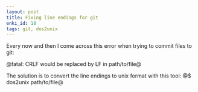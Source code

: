 ```yaml
---
layout: post
title: Fixing line endings for git
enki_id: 18
tags: git, dos2unix
---
```

Every now and then I come across this error when trying to commit files to git:

@fatal: CRLF would be replaced by LF in path/to/file@

The solution is to convert the line endings to unix format with this tool:
@$ dos2unix path/to/file@
